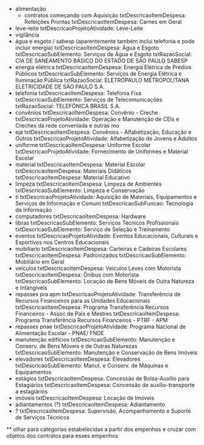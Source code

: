 - alimentação
    * contratos começando com Aquisição
    txtDescricaoItemDespesa: Refeições Prontas
    txtDescricaoItemDespesa: Carnes em Geral
- leve-leite
    txtDescricaoProjetoAtividade: Leve-Leite
- vigilância
- água e esgoto / sabesp (aparentemente também inclui telefonia e pode incluir energia)
    txtDescricaoItemDespesa: Água e Esgoto
    txtDescricaoSubElemento: Serviços de Água e Esgoto
    txtRazaoSocial: CIA DE SANEAMENTO BÁSICO DO ESTADO DE SÃO PAULO SABESP
- energia elétrica
    txtDescricaoItemDespesa: Energia Elétrica de Prédios Públicos
    txtDescricaoSubElemento: Serviços de Energia Elétrica e Iluminação Pública
    txtRazaoSocial: ELETROPAULO METROPOLITANA ELETRICIDADE DE SÃO PAULO S.A.
- telefonia
    txtDescricaoItemDespesa: Telefonia Fixa
    txtDescricaoSubElemento: Serviços de Telecomunicações
    txtRazaoSocial: TELEFÔNICA BRASIL S.A.
- convênios
    txtDescricaoItemDespesa: Convênio - Creche
    txtDescricaoProjetoAtividade: Operação e Manutenção de CEIs e Creches da rede conveniada e outras mo
- eja
    txtDescricaoItemDespesa: Convênios - Alfabetização, Educação e Outros
    txtDescricaoProjetoAtividade: Alfabetização de Jovens e Adultos
- uniforme
    txtDescricaoItemDespesa: Uniforme Escolar
    txtDescricaoProjetoAtividade: Fornecimento de Uniformes e Material Escolar
- material
    txtDescricaoItemDespesa: Material Escolar
    txtDescricaoItemDespesa: Materiais Didáticos
    txtDescricaoItemDespesa: Material Educativo
- limpeza
    txtDescricaoItemDespesa: Limpeza de Ambientes
    txtDescricaoSubElemento: Limpeza e Conservação
- ti
    txtDescricaoProjetoAtividade: Aquisição de Materiais, Equipamentos e Serviços de Informação e Comuni
    txtDescricaoSubFuncao: Tecnologia da Informação
- computadores
    txtDescricaoItemDespesa: Hardware
- libras
    txtDescricaoSubElemento: Serviços Técnicos Profissionais
    txtDescricaoSubElemento: Serviço de Seleção e Treinamento
- eventos
    txtDescricaoProjetoAtividade: Eventos Educacionais, Culturais e Esportivos nos Centros Educacionais
- mobiliario
    txtDescricaoItemDespesa: Carteiras e Cadeiras Escolares
    txtDescricaoItemDespesa: Padronizados
    txtDescricaoSubElemento: Mobiliário em Geral
- veículos
    txtDescricaoItemDespesa: Veículos Leves com Motorista
    txtDescricaoItemDespesa: Ônibus com Motorista
    txtDescricaoSubElemento: Locação de Bens Móveis de Outra Natureza e Intangíveis
- repasses pra apm
    txtDescricaoProjetoAtividade: Transferência de Recursos Financeiros para as Unidades Educacionais
    txtDescricaoItemDespesa: Programa Transferência Recursos Financeiros - Assoc de Pais e Mestres
    txtDescricaoItemDespesa: Programa Transferência Recursos Financeiros - PTRF - APM
- repasses pnae
    txtDescricaoProjetoAtividade: Programa Nacional de Alimentação Escolar - PNAE/ FNDE
- manutenção edifícios
    txtDescricaoSubElemento: Manutenção e Conserv. de Bens Móveis e de Outras Naturezas
    txtDescricaoSubElemento: Manutenção e Conservação de Bens Imóveis
- elevadores
    txtDescricaoItemDespesa: Elevadores
    txtDescricaoSubElemento: Manut. e Conserv. de Máquinas e Equipamentos
- estágios
    txtDescricaoItemDespesa: Concessão de Bolsa-Auxílio para Estagiários
    txtDescricaoItemDespesa: Concessão de auxílio-transporte a estagiários
- imóveis
    txtDescricaoItemDespesa: Locação de Imóveis
- adiantamentos (?)
    txtDescricaoItemDespesa: Adiantamento
- ?
    txtDescricaoItemDespesa: Supervisão, Acompanhamento e Suporte de Serviços Técnicos

** olhar para categorias estabelecidas a partir dos empenhos e cruzar com objetos dos contratos para esses empenhos
